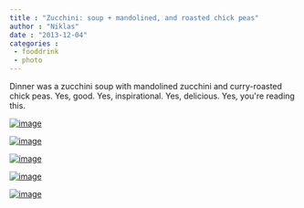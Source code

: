 ```yaml
---
title : "Zucchini: soup + mandolined, and roasted chick peas"
author : "Niklas"
date : "2013-12-04"
categories : 
 - fooddrink
 - photo
---
```


Dinner was a zucchini soup with mandolined zucchini and curry-roasted chick peas. Yes, good. Yes, inspirational. Yes, delicious. Yes, you're reading this.

[![image](https://niklasblog.com/wp-content/wpid-20131204_185056_1.jpg "20131204_185056_1.jpg")](https://niklasblog.com/wp-content/wpid-20131204_185056_11.jpg)

[![image](https://niklasblog.com/wp-content/wpid-20131204_185107_1.jpg "20131204_185107_1.jpg")](https://niklasblog.com/wp-content/wpid-20131204_185107_11.jpg)

[![image](https://niklasblog.com/wp-content/wpid-20131204_185114_1.jpg "20131204_185114_1.jpg")](https://niklasblog.com/wp-content/wpid-20131204_185114_11.jpg)

[![image](https://niklasblog.com/wp-content/wpid-20131204_185134_1.jpg "20131204_185134_1.jpg")](https://niklasblog.com/wp-content/wpid-20131204_185134_11.jpg)

[![image](https://niklasblog.com/wp-content/wpid-20131204_185246_1.jpg "20131204_185246_1.jpg")](https://niklasblog.com/wp-content/wpid-20131204_185246_11.jpg)
